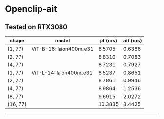 # Openclip-ait
Tested on RTX3080
------------------------------------------------------------
shape     | model                      | pt (ms)  | ait (ms) |
----------|----------------------------|----------|----------|
(1, 77)   |ViT-B-16::laion400m_e31     |8.5705    |0.6386
(2, 77)   |                            |8.8310    |0.7083
(4, 77)   |                            |8.7231    |0.7927
(1, 77)   |ViT-L-14::laion400m_e31     |8.5237    |0.8651
(2, 77)   |                            |8.7861    |0.9946
(4, 77)   |                            |8.9864    |1.2536
(8, 77)   |                            |9.6915    |2.0272
(16, 77)  |                            |10.3835   |3.4425
------------------------------------------------------------